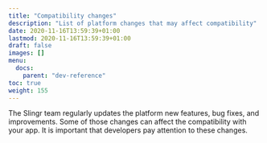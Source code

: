 ```yaml
---
title: "Compatibility changes"
description: "List of platform changes that may affect compatibility"
date: 2020-11-16T13:59:39+01:00
lastmod: 2020-11-16T13:59:39+01:00
draft: false
images: []
menu:
  docs:
    parent: "dev-reference"
toc: true
weight: 155
---
```


The Slingr team regularly updates the platform new features, bug fixes, and improvements. Some of those changes can affect the compatibility with your app.
It is important that developers pay attention to these changes.

